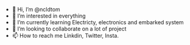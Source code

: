 - 👋 Hi, I’m @ncldtom
- 👀 I’m interested in everything
- 🌱 I’m currently learning Electricty, electronics and embarked system
- 💞️ I’m looking to collaborate on a lot of project
- 📫 How to reach me Linkdin, Twitter, Insta.

<!---
ncldtom/ncldtom is a ✨ special ✨ repository because its `README.md` (this file) appears on your GitHub profile.
You can click the Preview link to take a look at your changes.
--->
